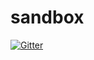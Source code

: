# sandbox

[![Gitter](https://badges.gitter.im/SOS-2016-05/sandbox.svg)](https://gitter.im/SOS-2016-05/sandbox?utm_source=badge&utm_medium=badge&utm_campaign=pr-badge&utm_content=badge)
